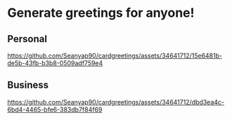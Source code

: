 # Generate greetings for anyone!


## Personal

https://github.com/Seanyap90/cardgreetings/assets/34641712/15e6481b-de5b-43fb-b3b8-0509adf759e4

## Business



https://github.com/Seanyap90/cardgreetings/assets/34641712/dbd3ea4c-6bd4-4465-bfe6-383db7f84f69

